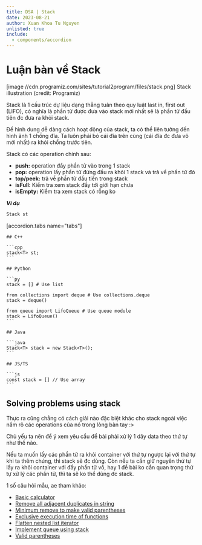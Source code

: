 ```yaml
---
title: DSA | Stack
date: 2023-08-21
author: Xuan Khoa Tu Nguyen
unlisted: true
include:
  - components/accordion
---
```


# Luận bàn về Stack

[image //cdn.programiz.com/sites/tutorial2program/files/stack.png]
    Stack illustration (credit: Programiz)

Stack là 1 cấu trúc dự liệu dạng thẳng tuân theo quy luật last in, first out (LIFO), có nghĩa là
phần tử được đưa vào stack mới nhất sẽ là phần tử đầu tiên đc đưa ra khỏi stack.

Để hình dung dễ dàng cách hoạt động của stack, ta có thể liên tưởng đến hình ảnh 1 chồng đĩa. Ta
luôn phải bỏ cái đĩa trên cùng (cái đĩa đc đưa vô mới nhất) ra khỏi chồng trước tiên.

Stack có các operation chính sau:
- **push:** operation đẩy phần tử vào trong 1 stack
- **pop:** operation lấy phần tử đứng đầu ra khỏi 1 stack và trả về phần tử đó
- **top/peek:** trả về phần tử đầu tiên trong stack
- **isFull:** Kiểm tra xem stack đầy tới giới hạn chưa
- **isEmpty:** Kiểm tra xem stack có rỗng ko

***Ví dụ***

```md
Stack st
```

[accordion.tabs name="tabs"]

    ## C++

    ```cpp
    stack<T> st;
    ```

    ## Python

    ```py
    stack = [] # Use list

    from collections import deque # Use collections.deque
    stack = deque()

    from queue import LifoQueue # Use queue module
    stack = LifoQueue()
    ```

    ## Java

    ```java
    Stack<T> stack = new Stack<T>();
    ```

    ## JS/TS

    ```js
    const stack = [] // Use array
    ```

## Solving problems using stack

Thực ra cũng chẳng có cách giải nào đặc biệt khác cho stack ngoài việc nắm rõ các operations của nó
trong lòng bàn tay :>

Chủ yếu ta nên để ý xem yêu cầu đề bài phải xử lý 1 dãy data theo thứ tự như thế nào.

Nếu ta muốn lấy các phần tử ra khỏi container với thứ tự ngược lại với thứ tự khi ta thêm chúng,
thì stack sẽ đc dùng. Còn nếu ta cần giữ nguyên thứ tự lấy ra khỏi container với đẩy phần tử vô,
hay 1 đề bài ko cần quan trọng thứ tự xử lý các phần tử, thì ta sẽ ko thể dùng đc stack.

1 số câu hỏi mẫu, ae tham khảo:

- [Basic calculator](https://leetcode.com/problems/basic-calculator/)
- [Remove all adjacent duplicates in string](https://leetcode.com/problems/remove-all-adjacent-duplicates-in-string/)
- [Minimum remove to make valid parentheses](https://leetcode.com/problems/minimum-remove-to-make-valid-parentheses)
- [Exclusive execution time of functions](https://leetcode.com/problems/exclusive-time-of-functions/)
- [Flatten nested list iterator](https://leetcode.com/problems/flatten-nested-list-iterator)
- [Implement queue using stack](https://leetcode.com/problems/implement-queue-using-stacks)
- [Valid parentheses](https://leetcode.com/problems/valid-parentheses)
